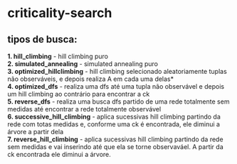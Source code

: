 # criticality-search
 ## tipos de busca:
  **1. hill_climbing** - hill climbing puro  
  **2. simulated_annealing** - simulated annealing puro  
  **3. optimized_hillclimbing** - hill climbing selecionado aleatoriamente tuplas não observáveis, e depois realiza A em cada uma delas*  
  **4. optimized_dfs** - realiza uma dfs até uma tupla não observável e depois um hill climbing ao contrário para encontrar a ck  
  **5. reverse_dfs** - realiza uma busca dfs partido de uma rede totalmente sem medidas até encontrar a rede totalmente observável  
  **6. successive_hill_climbing** - aplica sucessivas hill climbing partindo da rede com totas medidas e, conforme uma ck é encontrada, ele diminui a árvore a partir dela  
  **7. reverse_hill_climbing** - aplica sucessivas hill climbing partindo da rede sem medidas e vai inserindo até que ela se torne observaváel. A partir da ck encontrada ele diminui a árvore. 
